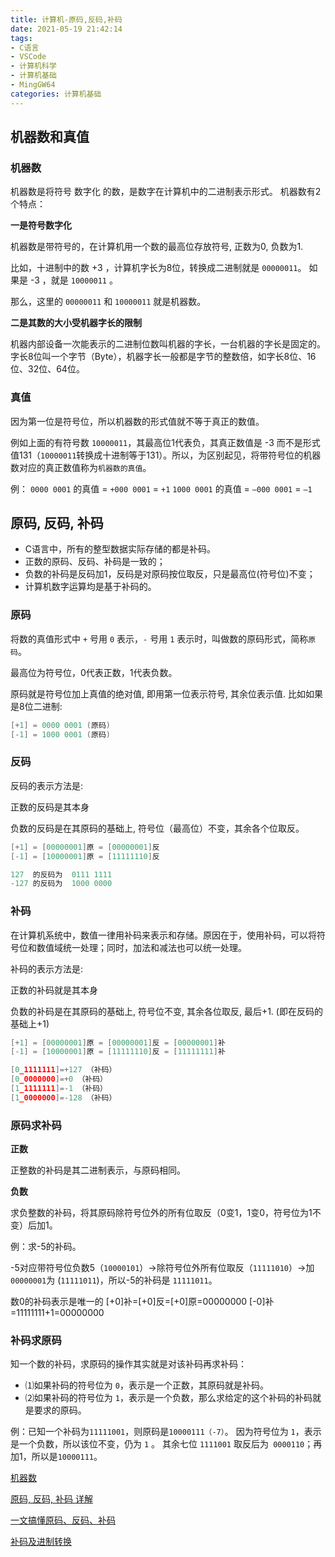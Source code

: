 ```yaml
---
title: 计算机-原码,反码,补码
date: 2021-05-19 21:42:14
tags:
- C语言
- VSCode
- 计算机科学
- 计算机基础
- MingGW64
categories: 计算机基础
---
```


## 机器数和真值

###  机器数

机器数是将符号 数字化 的数，是数字在计算机中的二进制表示形式。
机器数有2个特点：

**一是符号数字化**

机器数是带符号的，在计算机用一个数的最高位存放符号, 正数为0, 负数为1.

比如，十进制中的数 +3 ，计算机字长为8位，转换成二进制就是 `00000011`。
如果是 -3 ，就是 `10000011` 。

那么，这里的 `00000011` 和 `10000011` 就是机器数。

**二是其数的大小受机器字长的限制**

机器内部设备一次能表示的二进制位数叫机器的字长，一台机器的字长是固定的。字长8位叫一个字节（Byte），机器字长一般都是字节的整数倍，如字长8位、16位、32位、64位。
<!--more-->
### 真值

因为第一位是符号位，所以机器数的形式值就不等于真正的数值。

例如上面的有符号数 `10000011`，其最高位1代表负，其真正数值是 -3 而不是形式值131（`10000011`转换成十进制等于131）。所以，为区别起见，将带符号位的机器数对应的真正数值称为`机器数的真值`。

例：
`0000 0001` 的真值 = `+000 0001` = `+1`
`1000 0001` 的真值 = `–000 0001` = `–1`

## 原码, 反码, 补码

* C语言中，所有的整型数据实际存储的都是补码。
* 正数的原码、反码、补码是一致的；
* 负数的补码是反码加1，反码是对原码按位取反，只是最高位(符号位)不变；
* 计算机数字运算均是基于补码的。

### 原码

将数的真值形式中 `+` 号用 `0` 表示，`-` 号用 `1` 表示时，叫做数的原码形式，简称`原码`。

最高位为符号位，0代表正数，1代表负数。

原码就是符号位加上真值的绝对值, 即用第一位表示符号, 其余位表示值. 比如如果是8位二进制:

```c
[+1] = 0000 0001 (原码)
[-1] = 1000 0001 (原码)
```

### 反码

反码的表示方法是:

正数的反码是其本身

负数的反码是在其原码的基础上, 符号位（最高位）不变，其余各个位取反。

```c
[+1] = [00000001]原 = [00000001]反
[-1] = [10000001]原 = [11111110]反

127  的反码为  0111 1111
-127 的反码为  1000 0000
```

### 补码

在计算机系统中，数值一律用补码来表示和存储。原因在于，使用补码，可以将符号位和数值域统一处理；同时，加法和减法也可以统一处理。

补码的表示方法是:

正数的补码就是其本身

负数的补码是在其原码的基础上, 符号位不变, 其余各位取反, 最后+1. (即在反码的基础上+1)

```c
[+1] = [00000001]原 = [00000001]反 = [00000001]补
[-1] = [10000001]原 = [11111110]反 = [11111111]补

[0_1111111]=+127 （补码）
[0_0000000]=+0 （补码）
[1_1111111]=-1 （补码）
[1_0000000]=-128 （补码）

```

### 原码求补码

**正数**

正整数的补码是其二进制表示，与原码相同。

**负数**

求负整数的补码，将其原码除符号位外的所有位取反（0变1，1变0，符号位为1不变）后加1。

例：求-5的补码。

-5对应带符号位负数5（`10000101`）→除符号位外所有位取反（`11111010`）→加 `00000001`为 (`11111011`)，所以-5的补码是 `11111011`。

数0的补码表示是唯一的
[+0]补=[+0]反=[+0]原=00000000
[-0]补=11111111+1=00000000

### 补码求原码

知一个数的补码，求原码的操作其实就是对该补码再求补码：

* ⑴如果补码的符号位为 `0`，表示是一个正数，其原码就是补码。
* ⑵如果补码的符号位为 `1`，表示是一个负数，那么求给定的这个补码的补码就是要求的原码。

例：已知一个补码为`11111001`，则原码是`10000111（-7）`。
因为符号位为 `1`，表示是一个负数，所以该位不变，仍为 `1` 。
其余七位 `1111001` 取反后为` 0000110`；再加1，所以是`10000111`。

[机器数](https://baike.baidu.com/item/%E6%9C%BA%E5%99%A8%E6%95%B0)

[原码, 反码, 补码 详解](https://www.cnblogs.com/zhangziqiu/archive/2011/03/30/ComputerCode.html)

[一文搞懂原码、反码、补码](https://www.jianshu.com/p/36ec7a047f29)

[补码及进制转换](http://c.biancheng.net/view/3318.html)